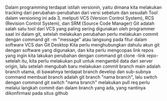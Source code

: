 Dalam programming terdapat istilah versionin, yaitu dimana kita melakukan tracking dari perubahan-perubahan dari versi sebelum dan sesudah
Tool dalam versioning ini ada 3, meliputi VCS (Version Control System), RCS  (Revision Control System), dan SRM (Source Code Manager)
Git adalah salah satu tool dari VCS yang paling sering digunakan oleh programmer saat ini
dalam git, setelah melakukan perubahan perlu melakukan commit dengan command git -m "message" atau langsung pada fitur dalam software VCS dan Git Desktop
Kita perlu menghubungkan dahulu akun git dengan software yang digunakan, dan kita perlu mengcopas link repos yang ingin kita lakukan perubahan dengan command git clone -link repo-
setelah itu, kita perlu melakukan pull untuk mengambil data dari server origin, lalu setelah mengubah baru melakukan commit
branch main adalah branch utama, di bawahnya terdapat branch develop dan sub-subnya
command membuat branch adalah git branch "nama branch", lalu switch dengan command git switch "nama branch"
melakukan pull req perlu melalui langkah commit dan dalam branch yang ada, yang nantinya dikonfirmasi pada situs github